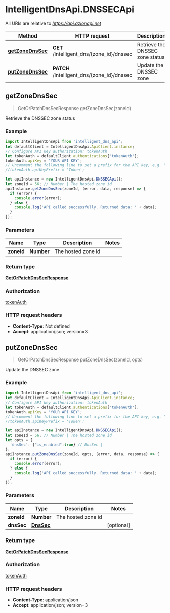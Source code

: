 # IntelligentDnsApi.DNSSECApi

All URIs are relative to *https://api.azionapi.net*

Method | HTTP request | Description
------------- | ------------- | -------------
[**getZoneDnsSec**](DNSSECApi.md#getZoneDnsSec) | **GET** /intelligent_dns/{zone_id}/dnssec | Retrieve the DNSSEC zone status
[**putZoneDnsSec**](DNSSECApi.md#putZoneDnsSec) | **PATCH** /intelligent_dns/{zone_id}/dnssec | Update the DNSSEC zone



## getZoneDnsSec

> GetOrPatchDnsSecResponse getZoneDnsSec(zoneId)

Retrieve the DNSSEC zone status

### Example

```javascript
import IntelligentDnsApi from 'intelligent_dns_api';
let defaultClient = IntelligentDnsApi.ApiClient.instance;
// Configure API key authorization: tokenAuth
let tokenAuth = defaultClient.authentications['tokenAuth'];
tokenAuth.apiKey = 'YOUR API KEY';
// Uncomment the following line to set a prefix for the API key, e.g. "Token" (defaults to null)
//tokenAuth.apiKeyPrefix = 'Token';

let apiInstance = new IntelligentDnsApi.DNSSECApi();
let zoneId = 56; // Number | The hosted zone id
apiInstance.getZoneDnsSec(zoneId, (error, data, response) => {
  if (error) {
    console.error(error);
  } else {
    console.log('API called successfully. Returned data: ' + data);
  }
});
```

### Parameters


Name | Type | Description  | Notes
------------- | ------------- | ------------- | -------------
 **zoneId** | **Number**| The hosted zone id | 

### Return type

[**GetOrPatchDnsSecResponse**](GetOrPatchDnsSecResponse.md)

### Authorization

[tokenAuth](../README.md#tokenAuth)

### HTTP request headers

- **Content-Type**: Not defined
- **Accept**: application/json; version=3


## putZoneDnsSec

> GetOrPatchDnsSecResponse putZoneDnsSec(zoneId, opts)

Update the DNSSEC zone

### Example

```javascript
import IntelligentDnsApi from 'intelligent_dns_api';
let defaultClient = IntelligentDnsApi.ApiClient.instance;
// Configure API key authorization: tokenAuth
let tokenAuth = defaultClient.authentications['tokenAuth'];
tokenAuth.apiKey = 'YOUR API KEY';
// Uncomment the following line to set a prefix for the API key, e.g. "Token" (defaults to null)
//tokenAuth.apiKeyPrefix = 'Token';

let apiInstance = new IntelligentDnsApi.DNSSECApi();
let zoneId = 56; // Number | The hosted zone id
let opts = {
  'dnsSec': {"is_enabled":true} // DnsSec | 
};
apiInstance.putZoneDnsSec(zoneId, opts, (error, data, response) => {
  if (error) {
    console.error(error);
  } else {
    console.log('API called successfully. Returned data: ' + data);
  }
});
```

### Parameters


Name | Type | Description  | Notes
------------- | ------------- | ------------- | -------------
 **zoneId** | **Number**| The hosted zone id | 
 **dnsSec** | [**DnsSec**](DnsSec.md)|  | [optional] 

### Return type

[**GetOrPatchDnsSecResponse**](GetOrPatchDnsSecResponse.md)

### Authorization

[tokenAuth](../README.md#tokenAuth)

### HTTP request headers

- **Content-Type**: application/json
- **Accept**: application/json; version=3


